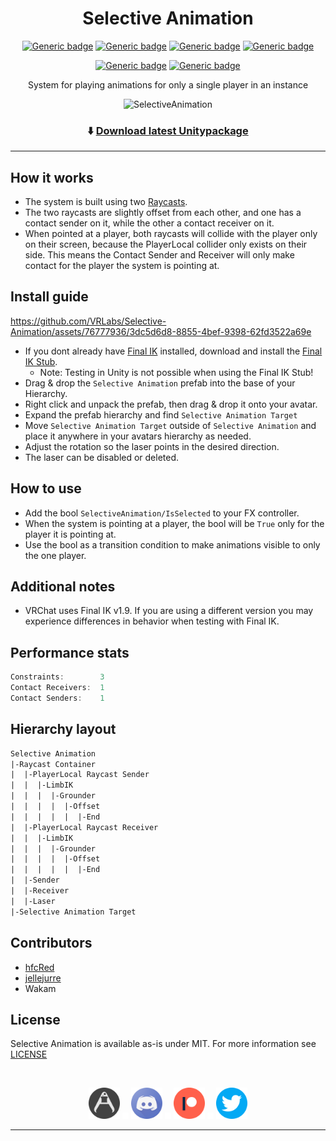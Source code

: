 <div align="center">

# Selective Animation

[![Generic badge](https://img.shields.io/github/downloads/VRLabs/Selective-Animation/total?label=Downloads)](https://github.com/VRLabs/Selective-Animation/releases/latest)
[![Generic badge](https://img.shields.io/badge/License-MIT-informational.svg)](https://github.com/VRLabs/Selective-Animation/blob/main/LICENSE)
[![Generic badge](https://img.shields.io/badge/Unity-2019.4.31f1-lightblue.svg)](https://unity3d.com/unity/whats-new/2019.4.31)
[![Generic badge](https://img.shields.io/badge/SDK-AvatarSDK3-lightblue.svg)](https://vrchat.com/home/download)

[![Generic badge](https://img.shields.io/discord/706913824607043605?color=%237289da&label=DISCORD&logo=Discord&style=for-the-badge)](https://discord.vrlabs.dev/)
[![Generic badge](https://img.shields.io/endpoint.svg?url=https%3A%2F%2Fshieldsio-patreon.vercel.app%2Fapi%3Fusername%3Dvrlabs%26type%3Dpatrons&style=for-the-badge)](https://patreon.vrlabs.dev/)

System for playing animations for only a single player in an instance

![SelectiveAnimation](https://github.com/VRLabs/Selective-Animation/assets/76777936/612a6fe5-ff54-4ab1-b3af-e6b98c8e6610)

### ⬇️ [Download latest Unitypackage](https://github.com/VRLabs/Selective-Animation/releases/latest)

<!-- 
### 📦 [Add to VRChat Creator Companion]() -->

</div>

---

## How it works

* The system is built using two [Raycasts](https://github.com/VRLabs/Raycast-Prefab).
* The two raycasts are slightly offset from each other, and one has a contact sender on it, while the other a contact receiver on it.
* When pointed at a player, both raycasts will collide with the player only on their screen, because the PlayerLocal collider only exists on their side. This means the Contact Sender and Receiver will only make contact for the player the system is pointing at.

## Install guide

https://github.com/VRLabs/Selective-Animation/assets/76777936/3dc5d6d8-8855-4bef-9398-62fd3522a69e


* If you dont already have [Final IK](https://assetstore.unity.com/packages/tools/animation/final-ik-14290) installed, download and install the [Final IK Stub](https://github.com/VRLabs/Final-IK-Stub).
  * Note: Testing in Unity is not possible when using the Final IK Stub!
* Drag & drop the ``Selective Animation`` prefab into the base of your Hierarchy.
* Right click and unpack the prefab, then drag & drop it onto your avatar.
* Expand the prefab hierarchy and find ``Selective Animation Target``
* Move ``Selective Animation Target`` outside of ``Selective Animation`` and place it anywhere in your avatars hierarchy as needed.
* Adjust the rotation so the laser points in the desired direction.
* The laser can be disabled or deleted.

## How to use

* Add the bool ``SelectiveAnimation/IsSelected`` to your FX controller.
* When the system is pointing at a player, the bool will be ``True`` only for the player it is pointing at.
* Use the bool as a transition condition to make animations visible to only the one player.

## Additional notes

* VRChat uses Final IK v1.9. If you are using a different version you may experience differences in behavior when testing with Final IK.

## Performance stats

```c++
Constraints:        3
Contact Receivers:  1
Contact Senders:    1
```

## Hierarchy layout

```html
Selective Animation
|-Raycast Container
|  |-PlayerLocal Raycast Sender
|  |  |-LimbIK
|  |  |  |-Grounder
|  |  |  |  |-Offset
|  |  |  |  |  |-End
|  |-PlayerLocal Raycast Receiver
|  |  |-LimbIK
|  |  |  |-Grounder
|  |  |  |  |-Offset
|  |  |  |  |  |-End
|  |-Sender
|  |-Receiver
|  |-Laser
|-Selective Animation Target
```

## Contributors

* [hfcRed](https://hfcred.carrd.co/)
* [jellejurre](https://github.com/jellejurre)
* Wakam

## License

Selective Animation is available as-is under MIT. For more information see [LICENSE](https://github.com/VRLabs/Selective-Animation/blob/main/LICENSE)

​

<div align="center">

[<img src="https://github.com/VRLabs/Resources/raw/main/Icons/VRLabs.png" width="50" height="50">](https://vrlabs.dev "VRLabs")
<img src="https://github.com/VRLabs/Resources/raw/main/Icons/Empty.png" width="10">
[<img src="https://github.com/VRLabs/Resources/raw/main/Icons/Discord.png" width="50" height="50">](https://discord.vrlabs.dev/ "VRLabs")
<img src="https://github.com/VRLabs/Resources/raw/main/Icons/Empty.png" width="10">
[<img src="https://github.com/VRLabs/Resources/raw/main/Icons/Patreon.png" width="50" height="50">](https://patreon.vrlabs.dev/ "VRLabs")
<img src="https://github.com/VRLabs/Resources/raw/main/Icons/Empty.png" width="10">
[<img src="https://github.com/VRLabs/Resources/raw/main/Icons/Twitter.png" width="50" height="50">](https://twitter.com/vrlabsdev "VRLabs")

</div>

---

